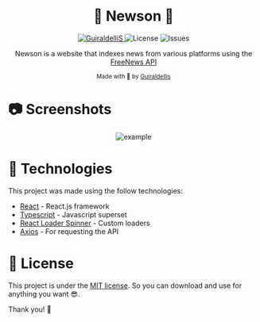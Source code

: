 <h1 align="center">
   📰 Newson 📰
</h1>

<p align="center">
   <a href="https://www.linkedin.com/in/guiraldellis/" target="_blank">
      <img alt="GuiraldelliS" src="https://img.shields.io/badge/-GuiraldelliS-5965e0?style=flat&logo=Linkedin&logoColor=white" />
   </a>
    <img alt="License" src="https://img.shields.io/github/license/GuiraldelliS/toduh-api?color=%235965E0" />
    <img alt="Issues" src="https://img.shields.io/github/issues/guiraldellis/toduh-api?color=%235965E0">
</p>

<p align="center">
    Newson is a website that indexes news from various platforms using the <a href="https://rapidapi.com/newscatcher-api-newscatcher-api-default/api/free-news/" target="_blank">FreeNews API</a>
</p>

<div align="center">
  <sub> Made with 💖 by
    <a href="https://github.com/GuiraldelliS">Guiraldellis</a>
  </sub>
</div>

# :camera: Screenshots
<div align="center">
    <img alt="example" src="https://i.imgur.com/lsYmoeg.png width="400px">
</div>

# :rocket: Technologies
This project was made using the follow technologies:

* [React](https://reactjs.org/) - React.js framework
* [Typescript](https://www.typescriptlang.org/) - Javascript superset
* [React Loader Spinner](https://www.npmjs.com/package/react-loader-spinner) - Custom loaders
* [Axios](https://axios-http.com/) - For requesting the API

# :page_facing_up: License
This project is under the [MIT license](./LICENSE).
So you can download and use for anything you want 😎.

Thank you! 🌠
